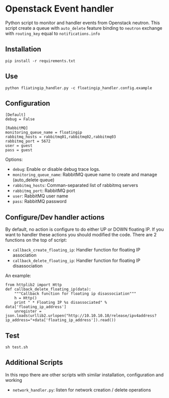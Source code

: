 # Openstack Event handler

Python script to monitor and handler events from Openstack neutron. This script create a queue with `auto_delete` feature binding to `neutron` exchange with `routing_key` equal to `notifications.info`

## Installation
```
pip install -r requirements.txt
```

## Use
```
python fliatingip_handler.py -c floatingip_handler.config.example
```

## Configuration
```
[Default]
debug = False

[RabbitMQ]
monitoring_queue_name = floatingip
rabbitmq_hosts = rabbitmq01,rabbitmq02,rabbitmq03
rabbitmq_port = 5672
user = guest
pass = guest
```
Options:
- `debug`: Enable or disable debug trace logs.
- `monitoring_queue_name`: RabbitMQ queue name to create and manage (auto_delete queue)
- `rabbitmq_hosts`: Comman-separated list of rabbitmq servers
- `rabbitmq_port`: RabbitMQ port
- `user`: RabbitMQ user name
- `pass`: RabbitMQ password

## Configure/Dev handler actions
By default, no action is configure to do either UP or DOWN floating IP. If you want to handler these actions you should modified the code. There are 2 functions on the top of script:

- `callback_create_floating_ip`: Handler function for floating IP association
- `callback_delete_floating_ip`: Handler function for floating IP disassociation

An example:

```
from httplib2 import Http
def callback_delete_floating_ip(data):
    """Callback function for floating ip disassociation"""
    h = Http()
    print " * Floating IP %s disassociated" % data['floating_ip_address']
    unregister = json.loads(urllib2.urlopen("http://10.10.10.10/release/ipv4address?ip_address="+data['floating_ip_address']).read())

```

## Test
```
sh test.sh
```


## Additional Scripts

In this repo there are other scripts with similar installation, configuration and working

- `network_handler.py`: listen for network creation / delete operations
